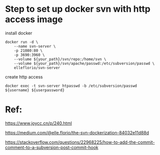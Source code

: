 # Step to set up docker svn with http access image

install docker

```
docker run -d \
    --name svn-server \
    -p 21080:80 \
    -p 3690:3960 \
    --volume ${your_path}/svn/repo:/home/svn \
    --volume ${your_path}/svn/apache/passwd:/etc/subversion/passwd \
    elleflorio/svn-server
```

create http access 

`docker exec -t svn-server htpasswd -b /etc/subversion/passwd ${username} ${userpassword}`

# Ref:

https://www.joycc.cn/p/240.html

https://medium.com/@elle.florio/the-svn-dockerization-84032e11d88d

https://stackoverflow.com/questions/22968225/how-to-add-the-commit-comment-to-a-subversion-post-commit-hook